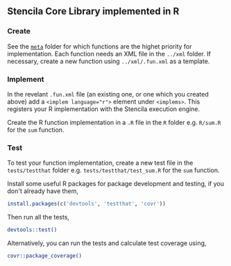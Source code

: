## Stencila Core Library implemented in R

### Create

See the [`meta`](../meta) folder for which functions are the highet priority for implementation. Each function needs an XML file in the `../xml` folder. If necessary, create a new function using `../xml/.fun.xml` as a template. 

### Implement

In the revelant `.fun.xml` file (an existing one, or one which you created above) add a `<implem language="r">` element under `<implems>`. This registers your R implementation with the Stencila execution engine.

Create the R function implementation in a `.R` file in the `R` folder e.g. `R/sum.R` for the `sum` function.

### Test

To test your function implementation, create a new test file in the `tests/testthat` folder e.g. `tests/testthat/test_sum.R` for the `sum` function. 

Install some useful R packages for package development and testing, if you don't already have them,

```r
install.packages(c('devtools', 'testthat', 'covr'))
```

Then run all the tests,

```bash
devtools::test()
```

Alternatively, you can run the tests and calculate test coverage using,

```bash
covr::package_coverage()
```
